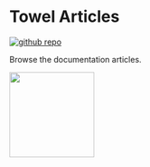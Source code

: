 # Towel Articles

<a href="https://github.com/ZacharyPatten/Towel" alt="Github Repository"><img alt="github repo" src="https://img.shields.io/badge/github-repo-%2324292e?logo=github" title="Go To Github Repo" alt="Github Repository"></a>

Browse the documentation articles.

<img src="https://github.com/ZacharyPatten/Towel/blob/master/.github/Resources/Logo.svg?raw=true" height="150">
